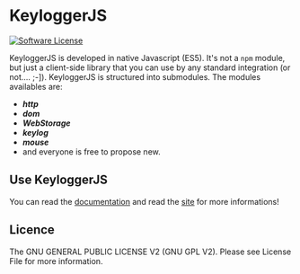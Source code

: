 # KeyloggerJS
[![Software License](https://img.shields.io/badge/licence-GPLV2-blue.svg)](LICENSE)

KeyloggerJS is developed in native Javascript (ES5). It's not a `npm` module, but just a client-side library that you can use by any standard integration (or not.... ;-]). KeyloggerJS is structured into submodules. The modules availables are:

- ***http***
- ***dom***
- ***WebStorage***
- ***keylog***
- ***mouse***
- and everyone is free to propose new.

## Use KeyloggerJS
You can read the [documentation](https://github.com/solikate/keyloggerJS/wiki) and read the [site](http://solikate.github.io/keyloggerJS/) for more informations!

## Licence
The GNU GENERAL PUBLIC LICENSE V2 (GNU GPL V2). Please see License File for more information.
